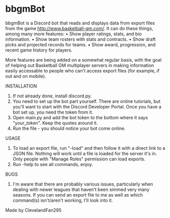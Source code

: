 # bbgmBot
bbgmBot is a Discord bot that reads and displays data from export files from the game http://www.basketball-gm.com/. It can do these things, among many more features:
• Show player ratings, stats, and bio information.
• Show team rosters with stats and contracts.
• Show draft picks and projected records for teams.
• Show award, progression, and recent game history for players.

More features are being added on a somewhat regular basis, with the goal of helping out Basketball GM multiplayer servers in making information easily accessable to people who can't access export files (for example, if out and on mobile). 

INSTALLATION
1. If not already done, install discord.py.
2. You need to set up the bot part yourself. There are online tutorials, but you'll want to start with the Discord Developer Portal. Once you have a bot set up, you need the token from it.
3. Open main.py and add the bot token to the bottom where it says "your_token". Keep the quotes around it. 
4. Run the file - you should notice your bot come online.


USAGE
1. To load an export file, run "-load" and then follow it with a direct link to a JSON file. Nothing will work until a file is loaded for the server it's in. Only people with "Manage Roles" permission can load exports.
2. Run -help to see all commands, enjoy.

BUGS
1. I'm aware that there are probably various issues, particularly when dealing with newer leagues that haven't been simmed very many seasons. If you can send an export file to me as well as which command(s) isn't/aren't working, I'll look into it.

Made by ClevelandFan295
